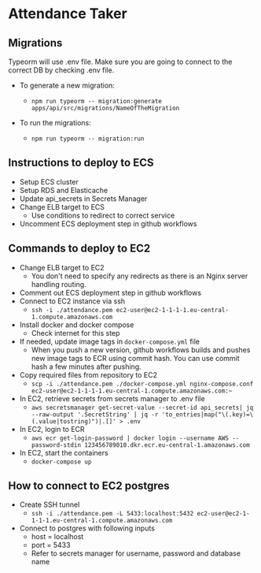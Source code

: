 # Attendance Taker

## Migrations

Typeorm will use .env file. Make sure you are going to connect to the correct DB by checking .env file.

- To generate a new migration:

  - `npm run typeorm -- migration:generate apps/api/src/migrations/NameOfTheMigration`

- To run the migrations:
  - `npm run typeorm -- migration:run`

## Instructions to deploy to ECS

- Setup ECS cluster
- Setup RDS and Elasticache
- Update api_secrets in Secrets Manager
- Change ELB target to ECS
  - Use conditions to redirect to correct service
- Uncomment ECS deployment step in github workflows

## Commands to deploy to EC2

- Change ELB target to EC2
  - You don't need to specify any redirects as there is an Nginx server handling routing.
- Comment out ECS deployment step in github workflows
- Connect to EC2 instance via ssh
  - `ssh -i ./attendance.pem ec2-user@ec2-1-1-1-1.eu-central-1.compute.amazonaws.com`
- Install docker and docker compose
  - Check internet for this step
- If needed, update image tags in `docker-compose.yml` file
  - When you push a new version, github workflows builds and pushes new image tags to ECR using commit hash. You can use commit hash a few minutes after pushing.
- Copy required files from repository to EC2
  - `scp -i ./attendance.pem ./docker-compose.yml nginx-compose.conf ec2-user@ec2-1-1-1-1.eu-central-1.compute.amazonaws.com:~`
- In EC2, retrieve secrets from secrets manager to .env file
  - `aws secretsmanager get-secret-value --secret-id api_secrets| jq --raw-output '.SecretString' | jq -r 'to_entries|map("\(.key)=\(.value|tostring)")|.[]' > .env`
- In EC2, login to ECR
  - `aws ecr get-login-password | docker login --username AWS --password-stdin 123456789010.dkr.ecr.eu-central-1.amazonaws.com`
- In EC2, start the containers
  - `docker-compose up`

## How to connect to EC2 postgres

- Create SSH tunnel
  - `ssh -i ./attendance.pem -L 5433:localhost:5432 ec2-user@ec2-1-1-1-1.eu-central-1.compute.amazonaws.com`
- Connect to postgres with following inputs
  - host = localhost
  - port = 5433
  - Refer to secrets manager for username, password and database name

